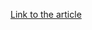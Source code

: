 [Link to the article](https://blog.talosintelligence.com/money-laundering-101-and-why-joe-is-worried/)
